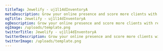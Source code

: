 ```yaml
---
titleTag: Jewelify - uj1l14dInventoryA
metaDescription: Grow your online presence and score more clients with responsive and user-friendly websites.
ogTitle: Jewelify - uj1l14dInventoryA
ogDescription: Grow your online presence and score more clients with responsive and user-friendly websites.
ogImage: /uploads/template.png
twitterTitle: Jewelify - uj1l14dInventoryA
twitterDescription: Grow your online presence and score more clients with responsive and user-friendly websites.
twitterImage: /uploads/template.png
---
```

